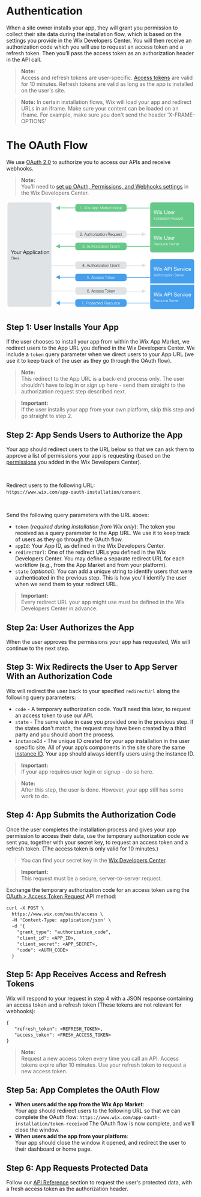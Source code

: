 
# Authentication
When a site owner installs your app, they will grant you permission to collect their site data during the installation flow, which is based on the settings you provide in the Wix Developers Center. You will then receive an authorization code which you will use to request an access token and a refresh token. Then you’ll pass the access token as an authorization header in the API call.
> **Note:**  
> Access and refresh tokens are user-specific. [Access tokens](https://dev.wix.com/api/authorization#oauth-2.refreshing-an-access-token) are valid for 10 minutes. Refresh tokens are valid as long as the app is installed on the user's site. 

> **Note:** 
> In certain installation flows, Wix will load your app and redirect URLs in an iframe.
> Make sure your content can be loaded on an iframe. For example, make sure you don't send the header 'X-FRAME-OPTIONS'

# The OAuth Flow
We use [OAuth 2.0](https://tools.ietf.org/html/rfc6749) to authorize you to access our APIs and receive webhooks. 
> **Note:**  
> You’ll need to [set up OAuth, Permissions, and Webhooks settings](https://devforum.wix.com/en/article/setting-up-oauth-permissions-and-webhooks-in-the-wix-developers-center) in the Wix Developers Center.  

![oauth flow diagram](../media/oauth-diagram.png)

## Step 1: User Installs Your App
If the user chooses to install your app from within the Wix App Market, we redirect users to the App URL you defined in the Wix Developers Center. We include a `token` query parameter when we direct users to your App URL (we use it to keep track of the user as they go through the OAuth flow).
> **Note:**  
> This redirect to the App URL is a back-end process only. The user shouldn't have to log in or sign up here - send them straight to the authorization request step described next.

<blockquote class='important'>
  <p>
    <strong>Important:</strong><br/>
    If the user installs your app from your own platform, skip this step and go straight to step 2.
  </p>
</blockquote>

## Step 2: App Sends Users to Authorize the App
Your app should redirect users to the URL below so that we can ask them to approve a list of permissions your app is requesting (based on the [permissions](https://dev.wix.com/api/getting-started#permissions) you added in the Wix Developers Center).  

<br/>

Redirect users to the following URL:  
`https://www.wix.com/app-oauth-installation/consent`  

<br/>

Send the following query parameters with the URL above:
- `token` (*required during installation from Wix only*): The token you received as a query parameter to the App URL. We use it to keep track of users as they go through the OAuth flow.
- `appId`: Your App ID, as defined in the Wix Developers Center. 
- `redirectUrl`: One of the redirect URLs you defined in the Wix Developers Center. You may define a separate redirect URL for each workflow (e.g., from the App Market and from your platform).
- `state` (*optional*): You can add a unique string to identify users that were authenticated in the previous step. This is how you'll identify the user when we send them to your redirect URL.
<blockquote class='important'>
  <p>
    <strong>Important:</strong><br/>
    Every redirect URL your app might use must be defined in the Wix Developers Center in advance.
  </p>
</blockquote>

## Step 2a: User Authorizes the App
When the user approves the permissions your app has requested, Wix will continue to the next step. 

## Step 3: Wix Redirects the User to App Server With an Authorization Code
Wix will redirect the user back to your specified `redirectUrl` along the following query parameters:
* `code` - A temporary authorization code. You’ll need this later, to request an access token to use our API. 
* `state` - The same value in case you provided one in the previous step. If the states don't match, the request may have been created by a third party and you should abort the process.
* `instanceId` - The unique ID created for your app installation in the user specific site. All of your app’s components in the site share the same [instance ID](https://devforum.wix.com/en/article/identifying-your-users). Your app should always identify users using the instance ID.  

<blockquote class='important'>
  <p>
    <strong>Important:</strong><br/>
    If your app requires user login or signup - do so here.
  </p>
</blockquote>  

<blockquote class='Note'>
  <p> 
     <strong>Note:</strong><br/>
After this step, the user is done. However, your app still has some work to do.
    </p>
</blockquote> 

## Step 4: App Submits the Authorization Code 
Once the user completes the installation process and gives your app permission to access their data, use the temporary authorization code we sent you, together with your secret key, to request an access token and a refresh token. (The access token is only valid for 10 minutes.) 

> You can find your secret key in the [Wix Developers Center](https://dev.wix.com). 

<blockquote class='important'>
  <p>
    <strong>Important:</strong><br/>
    This request must be a secure, server-to-server request.
  </p>
</blockquote>  

Exchange the temporary authorization code for an access token using the [OAuth > Access Token Request](https://dev.wix.com/api/authorization#oauth-2.access-token-request) API method:  

```  
curl -X POST \
  https://www.wix.com/oauth/access \
  -H 'Content-Type: application/json' \
  -d '{
    "grant_type": "authorization_code",
    "client_id": <APP_ID>,
    "client_secret": <APP_SECRET>,
    "code": <AUTH_CODE>
  }
```

## Step 5: App Receives Access and Refresh Tokens
Wix will respond to your request in step 4 with a JSON response containing an access token and a refresh token (These tokens are not relevant for webhooks):
```
{
   "refresh_token": <REFRESH_TOKEN>,
   "access_token": <FRESH_ACCESS_TOKEN>
}
```
> **Note:**  
> Request a new access token every time you call an API.
> Access tokens expire after 10 minutes. Use your refresh token to request a new access token.  

## Step 5a: App Completes the OAuth Flow
- **When users add the app from the Wix App Market**:   
Your app should redirect users to the following URL so that we can complete the OAuth flow: `https://www.wix.com/app-oauth-installation/token-received` 
The OAuth flow is now complete, and we’ll close the window.
- **When users add the app from your platform**:  
Your app should close the window it opened, and redirect the user to their dashboard or home page.

## Step 6: App Requests Protected Data
Follow our [API Reference](https://dev.wix.com/api/app-management) section to request the user's protected data, with a fresh access token as the authorization header.
